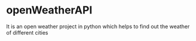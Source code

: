 # openWeatherAPI
It is an open weather project in python which helps to find out the weather of different cities 
